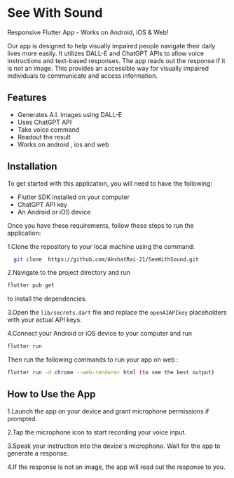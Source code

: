 
# See With Sound

Responsive Flutter App - Works on Android, iOS & Web! 

Our app is designed to help visually impaired people navigate their daily lives more easily. It utilizes DALL-E and ChatGPT APIs to allow voice instructions and text-based responses. The app reads out the response if it is not an image. This provides an accessible way for visually impaired individuals to communicate and access information.



## Features

- Generates A.I. images using DALL-E
- Uses ChatGPT API 
- Take voice command
- Readout the result 
- Works on android , ios and web



## Installation

To get started with this application, you will need to have the following:

- Flutter SDK installed on your computer
- ChatGPT API key
- An Android or iOS device

Once you have these requirements, follow these steps to run the application:

1.Clone the repository to  your local machine using the command:

```bash
  git clone  https://github.com/AkshatRai-21/SeeWithSound.git
```
2.Navigate to the project directory and run
```bash
flutter pub get
```
 to install the dependencies.

3.Open the ```lib/secrets.dart``` file and replace the ```openAIAPIkey``` placeholders with your actual API keys.

4.Connect your Android or iOS device to your computer and run
```bash 
flutter run
```
Then run the following commands to run your app on web :
```bash
flutter run -d chrome --web-renderer html (to see the best output)
```
 

 ## How to Use the App
1.Launch the app on your device and grant microphone permissions if prompted.

2.Tap the microphone icon to start recording your voice input.

3.Speak your instruction into the device's microphone.
Wait for the app to generate a response.

4.If the response is not an image, the app will read out the response to you.